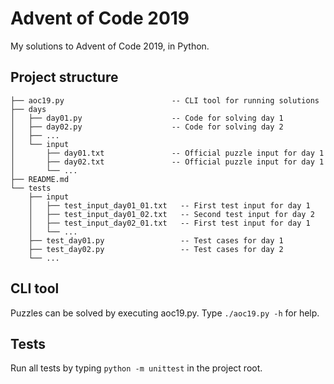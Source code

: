 # Advent of Code 2019
My solutions to Advent of Code 2019, in Python.

## Project structure
```
├── aoc19.py                        -- CLI tool for running solutions
├── days
│   ├── day01.py                    -- Code for solving day 1
│   ├── day02.py                    -- Code for solving day 2
│   ├── ...
│   └── input
│       ├── day01.txt               -- Official puzzle input for day 1
│       ├── day02.txt               -- Official puzzle input for day 1
│       └── ...
├── README.md
└── tests
    ├── input
    │   ├── test_input_day01_01.txt   -- First test input for day 1
    │   ├── test_input_day01_02.txt   -- Second test input for day 2
    │   ├── test_input_day02_01.txt   -- First test input for day 1
    │   └── ...
    ├── test_day01.py                 -- Test cases for day 1
    ├── test_day02.py                 -- Test cases for day 2
    └── ...
```
## CLI tool
Puzzles can be solved by executing aoc19.py. Type `./aoc19.py -h` for help.

## Tests
Run all tests by typing `python -m unittest` in the project root.
